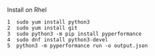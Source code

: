 Install on Rhel 

    1  sudo yum install python3
    2  sudo yum install git
    3  sudo python3 -m pip install pyperformance
    4  sudo dnf install python3-devel
    5  python3 -m pyperformance run -o output.json

